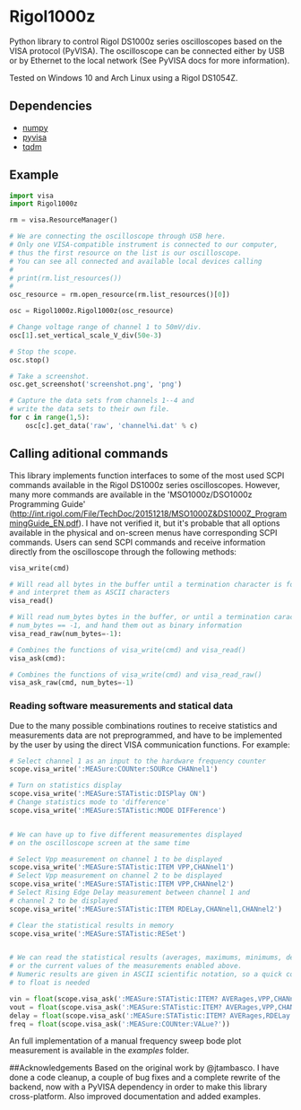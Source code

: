 # Rigol1000z
Python library to control Rigol DS1000z series oscilloscopes based on the VISA protocol (PyVISA). The oscilloscope can be connected either by USB or by Ethernet to the local network (See PyVISA docs for more information).

Tested on Windows 10 and Arch Linux using a Rigol DS1054Z.

## Dependencies
* [numpy](https://github.com/numpy/numpy)
* [pyvisa](https://github.com/pyvisa/pyvisa)
* [tqdm](https://github.com/tqdm/tqdm)

## Example
```python
import visa
import Rigol1000z

rm = visa.ResourceManager()

# We are connecting the oscilloscope through USB here.
# Only one VISA-compatible instrument is connected to our computer,
# thus the first resource on the list is our oscilloscope.
# You can see all connected and available local devices calling
#
# print(rm.list_resources())
#
osc_resource = rm.open_resource(rm.list_resources()[0])

osc = Rigol1000z.Rigol1000z(osc_resource)

# Change voltage range of channel 1 to 50mV/div.
osc[1].set_vertical_scale_V_div(50e-3)

# Stop the scope.
osc.stop()

# Take a screenshot.
osc.get_screenshot('screenshot.png', 'png')

# Capture the data sets from channels 1--4 and
# write the data sets to their own file.
for c in range(1,5):
    osc[c].get_data('raw', 'channel%i.dat' % c)
```

## Calling aditional commands
This library implements function interfaces to some of the most used SCPI commands available in the Rigol DS1000z series oscilloscopes. However, many more commands are available in the 'MSO1000z/DSO1000z Programming Guide' (http://int.rigol.com/File/TechDoc/20151218/MSO1000Z&DS1000Z_ProgrammingGuide_EN.pdf). I have not verified it, but it's probable that all options available in the physical and on-screen menus have corresponding SCPI commands. Users can send SCPI commands and receive information directly from the oscilloscope through the following methods:

```python
visa_write(cmd)

# Will read all bytes in the buffer until a termination character is found, 
# and interpret them as ASCII characters
visa_read()

# Will read num_bytes bytes in the buffer, or until a termination caracter is found if
# num_bytes == -1, and hand them out as binary information
visa_read_raw(num_bytes=-1):

# Combines the functions of visa_write(cmd) and visa_read()
visa_ask(cmd):

# Combines the functions of visa_write(cmd) and visa_read_raw()
visa_ask_raw(cmd, num_bytes=-1)
```

### Reading software measurements and statical data

Due to the many possible combinations routines to receive statistics and measurements data are not preprogrammed, and have to be implemented by the user by using the direct VISA communication functions. For example:

```python
# Select channel 1 as an input to the hardware frequency counter
scope.visa_write(':MEASure:COUNter:SOURce CHANnel1')

# Turn on statistics display
scope.visa_write(':MEASure:STATistic:DISPlay ON')
# Change statistics mode to 'difference'
scope.visa_write(':MEASure:STATistic:MODE DIFFerence')


# We can have up to five different measurementes displayed
# on the oscilloscope screen at the same time

# Select Vpp measurement on channel 1 to be displayed
scope.visa_write(':MEASure:STATistic:ITEM VPP,CHANnel1')
# Select Vpp measurement on channel 2 to be displayed
scope.visa_write(':MEASure:STATistic:ITEM VPP,CHANnel2')
# Select Rising Edge Delay measurement between channel 1 and
# channel 2 to be displayed
scope.visa_write(':MEASure:STATistic:ITEM RDELay,CHANnel1,CHANnel2')

# Clear the statistical results in memory
scope.visa_write(':MEASure:STATistic:RESet')


# We can read the statistical results (averages, maximums, minimums, deviations, etc.)
# or the current values of the measurements enabled above.
# Numeric results are given in ASCII scientific notation, so a quick conversion
# to float is needed

vin = float(scope.visa_ask(':MEASure:STATistic:ITEM? AVERages,VPP,CHANnel1'))
vout = float(scope.visa_ask(':MEASure:STATistic:ITEM? AVERages,VPP,CHANnel2'))
delay = float(scope.visa_ask(':MEASure:STATistic:ITEM? AVERages,RDELay'))
freq = float(scope.visa_ask(':MEASure:COUNter:VALue?'))
```

An full implementation of a manual frequency sweep bode plot measurement is available in the _examples_ folder.


##Acknowledgements
Based on the original work by @jtambasco. I have done a code cleanup, a couple of bug fixes and a complete rewrite of the backend, now with a PyVISA dependency in order to make this library cross-platform. Also improved documentation and added examples.